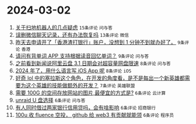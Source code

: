 # 2024-03-02

1. [关于扫地机器人的几点疑虑](https://www.v2ex.com/t/1019971) `15条评论` `问与答`
1. [误删微信聊天记录，还有办法恢复吗](https://www.v2ex.com/t/1019969) `13条评论` `微信`
1. [昨天去申请开了「香港渣打银行」账户，没想到 1 分钟不到就办好了。](https://www.v2ex.com/t/1019965) `9条评论` `香港`
1. [请问有背单词 APP 支持根据读音回忆单词？](https://www.v2ex.com/t/1019960) `9条评论` `问与答`
1. [之前看到新闻说阿里云盘 3.1 日期会对超容量网盘限速](https://www.v2ex.com/t/1019963) `8条评论` `问与答`
1. [2024 年了，用什么语言写 iOS App 呢](https://www.v2ex.com/t/1019961) `8条评论` `iOS`
1. [好奇 lol 中的塞拉斯这个角色，在开发的角度看，是不是每出一个新英雄都需要为这个英雄的技能做额外的开发？](https://www.v2ex.com/t/1019980) `7条评论` `英雄联盟`
1. [需要 100G 的空间存放网站的图片,最便宜的方式是?](https://www.v2ex.com/t/1019979) `6条评论` `云计算`
1. [unraid U 盘选择](https://www.v2ex.com/t/1019974) `6条评论` `问与答`
1. [有人同时借过两家银行信用贷吗，会有啥影响](https://www.v2ex.com/t/1019968) `6条评论` `招商银行`
1. [100u 收 fluence 空投， github 给 web3 有贡献就能领](https://www.v2ex.com/t/1019967) `6条评论` `程序员`

